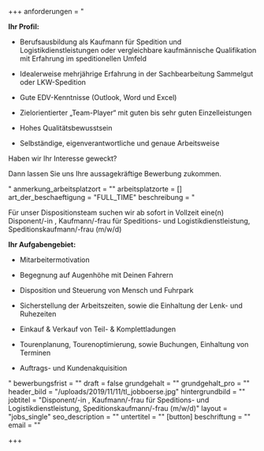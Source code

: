 +++
anforderungen = "<p><strong>Ihr Profil:</strong></p><p><ul><li><p>Berufsausbildung als Kaufmann für Spedition und Logistikdienstleistungen oder vergleichbare kaufmännische Qualifikation mit Erfahrung im speditionellen Umfeld</p></li><li><p>Idealerweise mehrjährige Erfahrung in der Sachbearbeitung Sammelgut oder LKW-Spedition</p></li><li><p>Gute EDV-Kenntnisse (Outlook, Word und Excel)</p></li><li><p>Zielorientierter „Team-Player“ mit guten bis sehr guten Einzelleistungen</p></li><li><p>Hohes Qualitätsbewusstsein</p></li><li><p>Selbständige, eigenverantwortliche und genaue Arbeitsweise</p></li></ul></p><p>Haben wir Ihr Interesse geweckt?</p><p>Dann lassen Sie uns Ihre aussagekräftige Bewerbung zukommen.</p>"
anmerkung_arbeitsplatzort = ""
arbeitsplatzorte = []
art_der_beschaeftigung = "FULL_TIME"
beschreibung = "<p>Für unser Dispositionsteam suchen wir ab sofort in Vollzeit eine(n) Disponent/-in , Kaufmann/-frau für Speditions- und Logistikdienstleistung, Speditionskaufmann/-frau (m/w/d)</p><p><strong>Ihr Aufgabengebiet:</strong></p><p><ul><li><p>Mitarbeitermotivation</p></li><li><p>Begegnung auf Augenhöhe mit Deinen Fahrern</p></li><li><p>Disposition und Steuerung von Mensch und Fuhrpark</p></li><li><p>Sicherstellung der Arbeitszeiten, sowie die Einhaltung der Lenk- und Ruhezeiten</p></li><li><p>Einkauf & Verkauf von Teil- & Komplettladungen</p></li><li><p>Tourenplanung, Tourenoptimierung, sowie Buchungen, Einhaltung von Terminen</p></li><li><p>Auftrags- und Kundenakquisition</p></li></ul></p>"
bewerbungsfrist = ""
draft = false
grundgehalt = ""
grundgehalt_pro = ""
header_bild = "/uploads/2019/11/11/tl_jobboerse.jpg"
hintergrundbild = ""
jobtitel = "Disponent/-in , Kaufmann/-frau für Speditions- und Logistikdienstleistung, Speditionskaufmann/-frau (m/w/d)"
layout = "jobs_single"
seo_description = ""
untertitel = ""
[button]
beschriftung = ""
email = ""

+++
